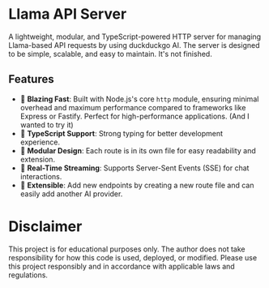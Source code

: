 # **Llama API Server**

A lightweight, modular, and TypeScript-powered HTTP server for managing Llama-based API requests by using duckduckgo AI. The server is designed to be simple, scalable, and easy to maintain. It's not finished.

## **Features**
- 🚀 **Blazing Fast**: Built with Node.js's core `http` module, ensuring minimal overhead and maximum performance compared to frameworks like Express or Fastify. Perfect for high-performance applications. (And I wanted to try it)
- 🚀 **TypeScript Support**: Strong typing for better development experience.  
- 🧩 **Modular Design**: Each route is in its own file for easy readability and extension.  
- 💬 **Real-Time Streaming**: Supports Server-Sent Events (SSE) for chat interactions.  
- 🔧 **Extensible**: Add new endpoints by creating a new route file and can easily add another AI provider.

# Disclaimer

This project is for educational purposes only. The author does not take responsibility for how this code is used, deployed, or modified. Please use this project responsibly and in accordance with applicable laws and regulations.
